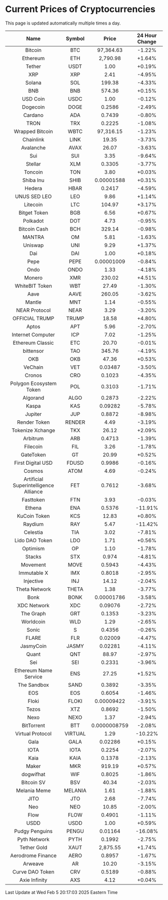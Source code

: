 # Current Prices of Cryptocurrencies
This page is updated automatically multiple times a day.

| Name | Symbol | Price | 24 Hour Change |
| :---: |:---:| :---: | :---: |
| Bitcoin | BTC | 97,364.63 | -1.22% |
| Ethereum | ETH | 2,790.98 | +1.64% |
| Tether | USDT | 1.00 | +0.19% |
| XRP | XRP | 2.41 | -4.95% |
| Solana | SOL | 199.38 | -4.33% |
| BNB | BNB | 574.36 | +0.15% |
| USD Coin | USDC | 1.00 | -0.12% |
| Dogecoin | DOGE | 0.2586 | -2.49% |
| Cardano | ADA | 0.7439 | -0.80% |
| TRON | TRX | 0.2225 | -1.08% |
| Wrapped Bitcoin | WBTC | 97,316.15 | -1.23% |
| Chainlink | LINK | 19.35 | -3.73% |
| Avalanche | AVAX | 26.07 | -3.63% |
| Sui | SUI | 3.35 | -9.64% |
| Stellar | XLM | 0.3305 | -3.77% |
| Toncoin | TON | 3.80 | +0.03% |
| Shiba Inu | SHIB | 0.00001588 | +0.31% |
| Hedera | HBAR | 0.2417 | -4.59% |
| UNUS SED LEO | LEO | 9.86 | +1.14% |
| Litecoin | LTC | 104.97 | +3.17% |
| Bitget Token | BGB | 6.56 | +0.67% |
| Polkadot | DOT | 4.73 | -0.95% |
| Bitcoin Cash | BCH | 329.14 | -0.98% |
| MANTRA | OM | 5.81 | -1.63% |
| Uniswap | UNI | 9.29 | +1.37% |
| Dai | DAI | 1.00 | +0.18% |
| Pepe | PEPE | 0.00001009 | -0.84% |
| Ondo | ONDO | 1.33 | -4.18% |
| Monero | XMR | 230.02 | +4.51% |
| WhiteBIT Token | WBT | 27.49 | -1.30% |
| Aave | AAVE | 260.05 | -3.62% |
| Mantle | MNT | 1.14 | -0.55% |
| NEAR Protocol | NEAR | 3.29 | -3.20% |
| OFFICIAL TRUMP | TRUMP | 18.58 | +4.80% |
| Aptos | APT | 5.96 | -2.70% |
| Internet Computer | ICP | 7.02 | -1.25% |
| Ethereum Classic | ETC | 20.70 | -0.01% |
| bittensor | TAO | 345.76 | -4.19% |
| OKB | OKB | 47.36 | +0.53% |
| VeChain | VET | 0.03487 | -3.50% |
| Cronos | CRO | 0.1023 | -4.35% |
| Polygon Ecosystem Token | POL | 0.3103 | -1.71% |
| Algorand | ALGO | 0.2873 | -2.22% |
| Kaspa | KAS | 0.09282 | -5.78% |
| Jupiter | JUP | 0.8872 | -8.98% |
| Render Token | RENDER | 4.49 | -3.19% |
| Tokenize Xchange | TKX | 26.12 | +2.09% |
| Arbitrum | ARB | 0.4713 | -1.39% |
| Filecoin | FIL | 3.26 | -1.78% |
| GateToken | GT | 20.99 | +0.52% |
| First Digital USD | FDUSD | 0.9986 | -0.16% |
| Cosmos | ATOM | 4.69 | -0.24% |
| Artificial Superintelligence Alliance | FET | 0.7612 | -3.68% |
| Fasttoken | FTN | 3.93 | -0.03% |
| Ethena | ENA | 0.5376 | -11.91% |
| KuCoin Token | KCS | 12.83 | +0.80% |
| Raydium | RAY | 5.47 | -11.42% |
| Celestia | TIA | 3.02 | -7.81% |
| Lido DAO Token | LDO | 1.71 | +0.56% |
| Optimism | OP | 1.10 | -1.78% |
| Stacks | STX | 0.974 | -4.81% |
| Movement | MOVE | 0.5943 | -4.43% |
| Immutable X | IMX | 0.8018 | -2.95% |
| Injective | INJ | 14.12 | -2.04% |
| Theta Network | THETA | 1.38 | -3.77% |
| Bonk | BONK | 0.00001786 | -3.58% |
| XDC Network | XDC | 0.09076 | -2.72% |
| The Graph | GRT | 0.1353 | -3.23% |
| Worldcoin | WLD | 1.29 | -2.65% |
| Sonic | S | 0.4356 | -0.26% |
| FLARE | FLR | 0.02009 | -4.47% |
| JasmyCoin | JASMY | 0.02281 | -4.11% |
| Quant | QNT | 88.97 | -2.97% |
| Sei | SEI | 0.2331 | -3.96% |
| Ethereum Name Service | ENS | 27.25 | +1.52% |
| The Sandbox | SAND | 0.3892 | -3.35% |
| EOS | EOS | 0.6054 | -1.46% |
| Floki | FLOKI | 0.00009422 | -3.91% |
| Tezos | XTZ | 0.8692 | -1.50% |
| Nexo | NEXO | 1.37 | -2.94% |
| BitTorrent | BTT | 0.0000008759 | -2.08% |
| Virtual Protocol | VIRTUAL | 1.29 | -10.22% |
| Gala | GALA | 0.02286 | +0.15% |
| IOTA | IOTA | 0.2254 | -2.07% |
| Kaia | KAIA | 0.1378 | -2.13% |
| Maker | MKR | 919.19 | +0.57% |
| dogwifhat | WIF | 0.8025 | -1.86% |
| Bitcoin SV | BSV | 40.34 | -2.03% |
| Melania Meme | MELANIA | 1.61 | -1.88% |
| JITO | JTO | 2.68 | -7.74% |
| Neo | NEO | 10.85 | -2.00% |
| Flow | FLOW | 0.4901 | -1.11% |
| USDD | USDD | 1.00 | +0.59% |
| Pudgy Penguins | PENGU | 0.01164 | -16.08% |
| Pyth Network | PYTH | 0.1992 | -2.75% |
| Tether Gold | XAUT | 2,875.55 | +1.74% |
| Aerodrome Finance | AERO | 0.8957 | -1.67% |
| Arweave | AR | 10.20 | -3.15% |
| Curve DAO Token | CRV | 0.5189 | -0.88% |
| Axie Infinity | AXS | 4.12 | +0.04% |

Last Update at Wed Feb  5 20:17:03 2025 Eastern Time